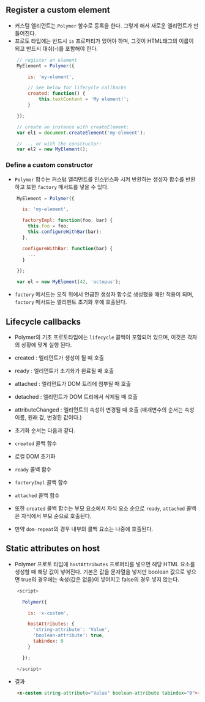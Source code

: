 ## Register a custom element
* 커스텀 엘리먼트는 `Polymer` 함수로 등록을 한다. 그렇게 해서 새로운 엘리먼트가 만들어진다.
* 프로토 타입에는 반드시 `is` 프로퍼티가 있어야 하며, 그것이 HTML태그의 이름이 되고 반드시 대쉬(-)를 포함해야 한다. 
``` javascript
	// register an element
	MyElement = Polymer({

		is: 'my-element',

		// See below for lifecycle callbacks
		created: function() {
			this.textContent = 'My element!';
		}

	});

	// create an instance with createElement:
	var el1 = document.createElement('my-element');

	// ... or with the constructor:
	var el2 = new MyElement();
```

### Define a custom constructor
* `Polymer` 함수는 커스텀 엘리먼트를 인스턴스화 시켜 반환하는 생성자 함수를 반환하고 또한 `factory` 메서드를 넣을 수 있다.

``` javascript
    MyElement = Polymer({

      is: 'my-element',

      factoryImpl: function(foo, bar) {
        this.foo = foo;
        this.configureWithBar(bar);
      },

      configureWithBar: function(bar) {
        ...
      }

    });

    var el = new MyElement(42, 'octopus');
```
* `factory` 메서드는 오직 위에서 언급한 생성자 함수로 생성했을 때만 적용이 되며, `factory` 메서드는 엘리멘트 초기화 후에 호출된다.

## Lifecycle callbacks
* Polymer의 기초 프로토타입에는 `lifecycle` 콜백이 포함되어 있으며, 이것은 각자의 상황에 맞게 실행 된다.
 * created : 엘리먼트가 생성이 될 때 호출
 * ready : 엘리먼트가 초기화가 완료될 때 호출
 * attached : 엘리먼트가 DOM 트리에 첨부될 때 호출
 * detached : 엘리먼트가 DOM 트리에서 삭제될 때 호출
 * attributeChanged : 엘리먼트의 속성이 변경될 때 호출 (매개변수의 순서는 속성이름, 원래 값, 변경된 값이다.)

* 초기화 순서는 다음과 같다.
 * `created` 콜백 함수
 * 로컬 DOM 초기화
 * `ready` 콜백 함수
 * `factoryImpl` 콜백 함수
 * `attached` 콜백 함수

* 또한 `created` 콜백 함수는 부모 요소에서 자식 요소 순으로 `ready`, `attached` 콜백은 자식에서 부모 순으로 호출된다.
* 만약 `dom-repeat`의 경우 내부의 콜백 요소는 나중에 호출된다.

## Static attributes on host
* Polymer 프로토 타입에 `hostAttributes` 프로퍼티를 넣으면 해당 HTML 요소를 생성할 때 해당 값이 넣어진다. 기본은 값을 문자열을 넣지만 boolean 값으로 넣으면 true의 경우에는 속성(값은 없음)이 넣어지고 false의 경우 넣지 않는다.
``` javascript
    <script>

      Polymer({

        is: 'x-custom',

        hostAttributes: {
          'string-attribute': 'Value',
          'boolean-attribute': true,
          tabindex: 0
        }

      });

    </script>
```
* 결과
``` HTML
	<x-custom string-attribute="Value" boolean-attribute tabindex="0"></x-custom>
```